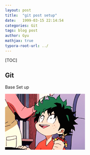 ```yaml
---
layout: post
title:  "git post setup"
date:   1999-03-15 22:14:54
categories: Git
tags: blog post
author: Gyu
mathjax: true
typora-root-url: ../
---
```


[TOC]



## Git

Base Set up

<img src="/assets/images/2024-06-04-git-post-setup/aniyuki-my-hero-academia-34.gif" alt="aniyuki-my-hero-academia-34" style="zoom:33%;" />